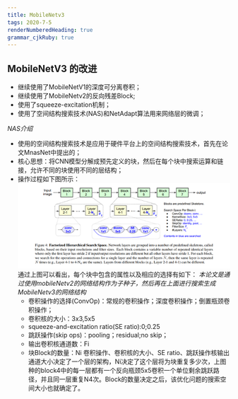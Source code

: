 ```yaml
---
title: MobileNetv3
tags: 2020-7-5
renderNumberedHeading: true
grammar_cjkRuby: true
---
```



## MobileNetV3 的改进

 - 继续使用了MobileNetV1的深度可分离卷积；
 - 继续使用了MobileNetv2的反向残差Block;
 - 使用了squeeze-excitation机制；
 - 使用了空间结构搜索技术(NAS)和NetAdapt算法用来网络层的微调；
    
*NAS介绍*

 - 使用的空间结构搜索技术是应用于硬件平台上的空间结构搜索技术，首先在论文MnasNet中提出的；
 - 核心思想：将CNN模型分解成预先定义的块，然后在每个块中搜索运算和链接，允许不同的块使用不同的层结构；
 - 操作过程如下图所示：
    ![enter description here](https://raw.githubusercontent.com/EwardJohn/noteofyk/master/img/202075/1593921639292.png)
	通过上图可以看出，每个块中包含的属性以及相应的选择有如下：
	*本论文是通过使用mobileNetv2的网络结构作为子种子，然后再在上面进行搜索生成MobileNetv3的网络结构*
	  - 卷积操作的选择(ConvOp)：常规的卷积操作；深度卷积操作；倒置瓶颈卷积操作；
	  - 卷积核的大小：3x3,5x5
	  - squeeze-and-excitation ratio(SE ratio):0;0.25
	  - 跳跃操作(skip ops)：pooling；residual;no skip；
	  - 输出卷积核通道数：Fi
	  - 块Block的数量：Ni
	 卷积操作、卷积核的大小、SE ratio、跳跃操作核输出通道大小决定了一个层的架构，Ni决定了这个层将为块重复多少次，上图种的block4中的每一层都有一个反向瓶颈5x5卷积一个单位剩余跳跃路径，并且同一层重复N4次。Block的数量决定之后，该优化问题的搜索空间大小也就确定了。